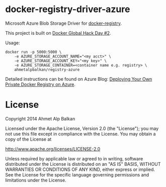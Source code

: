 docker-registry-driver-azure
============================

Microsoft Azure Blob Storage Driver for [docker-registry][docker-registry].

This project is built on [Docker Global Hack Day #2][hackday].

Usage:

    docker run -p 5000:5000 \
    	-e AZURE_STORAGE_ACCOUNT_NAME="<my acct>" \
    	-e AZURE_STORAGE_ACCOUNT_KEY="<my key>" \
    	-e AZURE_STORAGE_CONTAINER=<container name e.g. registry> \
    	ahmetalpbalkan/registry-azure

Detailed instructions can be found on Azure Blog:
[Deploying Your Own Private Docker Registry on Azure](azure-tutorial).


License
=======

Copyright 2014 Ahmet Alp Balkan

Licensed under the Apache License, Version 2.0 (the "License");
you may not use this file except in compliance with the License.
You may obtain a copy of the License at

   http://www.apache.org/licenses/LICENSE-2.0

Unless required by applicable law or agreed to in writing, software
distributed under the License is distributed on an "AS IS" BASIS,
WITHOUT WARRANTIES OR CONDITIONS OF ANY KIND, either express or implied.
See the License for the specific language governing permissions and
limitations under the License.

[docker-registry]: https://github.com/docker/docker-registry
[hackday]: https://blog.docker.com/2014/10/announcing-docker-global-hack-day-2/
[azure-tutorial]: http://azure.microsoft.com/blog/2014/11/11/deploying-your-own-private-docker-registry-on-azure/
